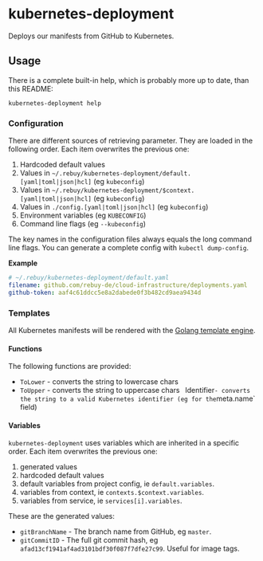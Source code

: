 # kubernetes-deployment

Deploys our manifests from GitHub to Kubernetes.

## Usage

There is a complete built-in help, which is probably more up to date, than this README:

```
kubernetes-deployment help
```

### Configuration

There are different sources of retrieving parameter. They are loaded in the following order. Each item overwrites the previous one:

1. Hardcoded default values
2. Values in `~/.rebuy/kubernetes-deployment/default.[yaml|toml|json|hcl]` (eg `kubeconfig`)
2. Values in `~/.rebuy/kubernetes-deployment/$context.[yaml|toml|json|hcl]` (eg `kubeconfig`)
3. Values in `./config.[yaml|toml|json|hcl]` (eg `kubeconfig`)
4. Environment variables (eg `KUBECONFIG`)
5. Command line flags (eg `--kubeconfig`)

The key names in the configuration files always equals the long command line flags. You can generate a complete config with `kubectl dump-config`.

**Example**

```yaml
# ~/.rebuy/kubernetes-deployment/default.yaml
filename: github.com/rebuy-de/cloud-infrastructure/deployments.yaml
github-token: aaf4c61ddcc5e8a2dabede0f3b482cd9aea9434d
```
### Templates

All Kubernetes manifests will be rendered with the [Golang template engine](https://golang.org/pkg/text/template/).

#### Functions

The following functions are provided:

* `ToLower` - converts the string to lowercase chars
* `ToUpper` - converts the string to uppercase chars
` `Identifier` - converts the string to a valid Kubernetes identifier (eg for the `meta.name` field)

#### Variables

`kubernetes-deployment` uses variables which are inherited in a specific order. Each item overwrites the previous one:

1. generated values
2. hardcoded default values
3. default variables from project config, ie `default.variables`.
4. variables from context, ie `contexts.$context.variables`.
5. variables from service, ie `services[i].variables`.

These are the generated values:

* `gitBranchName` - The branch name from GitHub, eg `master`.
* `gitCommitID` - The full git commit hash, eg `afad13cf1941af4ad3101bdf30f087f7dfe27c99`. Useful for image tags.



